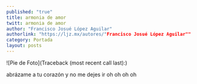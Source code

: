 ```yaml
---
published: "true"
title: armonia de amor
twitt: armonia de amor
author: "Francisco Josué López Aguilar"
authorlink: "https://ljz.mx/autores/"Francisco Josué López Aguilar""
category: Portada
layout: posts
---
```

![Pie de Foto](Traceback (most recent call last):)

abrázame a tu corazón y no me dejes ir oh oh oh oh

